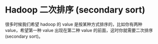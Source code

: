 # Hadoop 二次排序 (secondary sort)

很多时候我们希望 hadoop 的 value 是按某种方式排序的，比如你有两种 value，希望第一种 value 出现在第二种 value 的前面，这时你就需要二次排序(secondary sort)。


